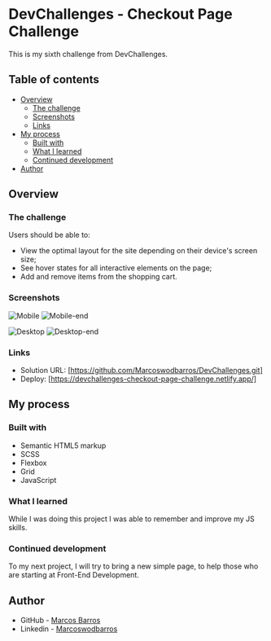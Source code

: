 # DevChallenges - Checkout Page Challenge

This is my sixth challenge from DevChallenges.

## Table of contents

- [Overview](#overview)
  - [The challenge](#the-challenge)
  - [Screenshots](#screenshots)
  - [Links](#links)
- [My process](#my-process)
  - [Built with](#built-with)
  - [What I learned](#what-i-learned)
  - [Continued development](#continued-development)
- [Author](#author)


## Overview

### The challenge

Users should be able to:

- View the optimal layout for the site depending on their device's screen size;
- See hover states for all interactive elements on the page;
- Add and remove items from the shopping cart.

### Screenshots

![Mobile](https://github.com/Marcoswodbarros/DevChallenges/assets/108278189/6763f47b-0d34-4e38-afde-2a025d3c8f10)
![Mobile-end](https://github.com/Marcoswodbarros/DevChallenges/assets/108278189/e21e0155-ee6e-43dc-ae0c-58aa7828f0dd)

![Desktop](https://github.com/Marcoswodbarros/DevChallenges/assets/108278189/24df4b1a-c0a6-4c1b-84c8-dfe66a178fe8)
![Desktop-end](https://github.com/Marcoswodbarros/DevChallenges/assets/108278189/1534e8a4-b79b-48fa-9b82-2edb2df8dd00)

### Links

- Solution URL: [https://github.com/Marcoswodbarros/DevChallenges.git]
- Deploy: [https://devchallenges-checkout-page-challenge.netlify.app/]


## My process

### Built with

- Semantic HTML5 markup
- SCSS
- Flexbox
- Grid
- JavaScript

### What I learned

While I was doing this project I was able to remember and improve my JS skills. 

### Continued development

To my next project, I will try to bring a new simple page, to help those who are starting at Front-End Development.


## Author

- GitHub - [Marcos Barros](https://github.com/Marcoswodbarros)
- Linkedin - [Marcoswodbarros](www.linkedin.com/in/marcoswodbarros)
